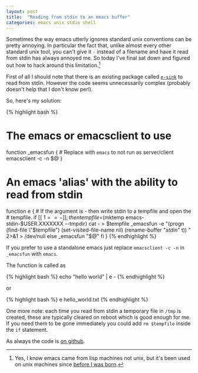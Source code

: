 ```yaml
---
layout: post
title:  "Reading from stdin to an emacs buffer"
categories: emacs unix stdin shell
---
```


Sometimes the way emacs utterly ignores standard unix conventions can be pretty annoying. In particular the fact that, unlike almost every other standard unix tool, you can't give it `-` instead of a filename and have it read from stdin has always annoyed me. So today I've final sat down and figured out how to hack around this limitation.[^1]

First of all I should note that there is an existing package called [`e-sink`](https://github.com/lewang/e-sink) to read from stdin. However the code seems unnecessarily complex (probably doesn't help that I don't know perl).

So, here's my solution:

{% highlight bash %}
# The emacs or emacsclient to use
function _emacsfun
{
    # Replace with `emacs` to not run as server/client
    emacsclient -c -n $@
}


# An emacs 'alias' with the ability to read from stdin
function e
{
    # If the argument is - then write stdin to a tempfile and open the
    # tempfile.
    if [[ $1 == - ]]; then
        tempfile=$(mktemp emacs-stdin-$USER.XXXXXXX --tmpdir)
        cat - > $tempfile
        _emacsfun -e "(progn (find-file \"$tempfile\")
                             (set-visited-file-name nil)
                             (rename-buffer \"*stdin*\" t))
                 " 2>&1 > /dev/null
    else
        _emacsfun "$@"
    fi
}
{% endhighlight %}


If you prefer to use a standalone emacs just replace `emacsclient -c -n` in `_emacsfun` with `emacs`.

The function is called as

{% highlight bash %}
echo "hello world" | e -
{% endhighlight %}

or

{% highlight bash %}
e hello_world.txt
{% endhighlight %}

One more note: each time you read from stdin a temporary file in `/tmp` is created, these are typically cleared on reboot which is good enough for me. If you need them to be gone immediately you could add `rm $tempfile` inside the `if` statement.


As always the code is [on github](https://github.com/davidshepherd7/emacs-read-stdin).

[^1]: Yes, I know emacs came from lisp machines not unix, but it's been used on unix machines since [before I was born](http://en.wikipedia.org/wiki/GNU_Emacs#History).

